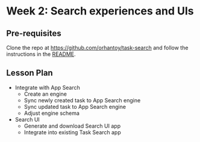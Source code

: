 # Week 2: Search experiences and UIs

## Pre-requisites

Clone the repo at https://github.com/orhantoy/task-search and follow the instructions in the [README](https://github.com/orhantoy/task-search#readme).

## Lesson Plan

- Integrate with App Search
  - Create an engine
  - Sync newly created task to App Search engine
  - Sync updated task to App Search engine
  - Adjust engine schema
- Search UI
  - Generate and download Search UI app
  - Integrate into existing Task Search app
